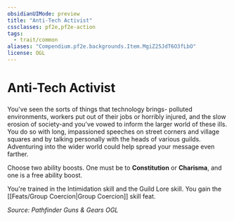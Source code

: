 ```yaml
---
obsidianUIMode: preview
title: "Anti-Tech Activist"
cssclasses: pf2e,pf2e-action
tags:
  - trait/common
aliases: "Compendium.pf2e.backgrounds.Item.MgiZ25JdT6O3fLbO"
license: OGL
---
```

# Anti-Tech Activist

### 






You've seen the sorts of things that technology brings- polluted environments, workers put out of their jobs or horribly injured, and the slow erosion of society-and you've vowed to inform the larger world of these ills. You do so with long, impassioned speeches on street corners and village squares and by talking personally with the heads of various guilds. Adventuring into the wider world could help spread your message even farther.

Choose two ability boosts. One must be to **Constitution** or **Charisma**, and one is a free ability boost.

You're trained in the Intimidation skill and the Guild Lore skill. You gain the [[Feats/Group Coercion|Group Coercion]] skill feat.

*Source: Pathfinder Guns & Gears*
*OGL*